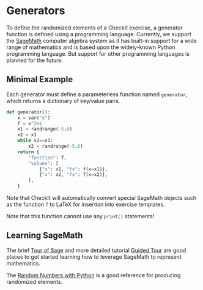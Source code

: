 # Generators

To define the randomized elements of a CheckIt exercise, a generator
function is defined using a programming language. Currently, we support
the [SageMath](https://www.sagemath.org/) computer algebra system
as it has built-in support for a wide range of mathematics and is
based upon the widely-known Python programming language. But support
for other programming languages is planned for the future.

## Minimal Example

Each generator must define a parameterless function named `generator`, which
returns a dictionary of key/value pairs.

```python
def generator():
    x = var("x")
    f = x^2+1
    x1 = randrange(-5,6)
    x2 = x1
    while x2==x1:
        x2 = randrange(-5,6)
    return {
        "function": f,
        "values": [
            {"x": x1, "fx": f(x=x1)},
            {"x": x2, "fx": f(x=x2)},
        ],
    }
```

Note that CheckIt will automatically convert special SageMath objects such as the
function `f` to LaTeX for insertion into exercise templates.

Note that this function cannot use any `print()` statements!

## Learning SageMath

The brief [Tour of Sage](https://doc.sagemath.org/html/en/a_tour_of_sage/index.html)
and more detailed tutorial [Guided Tour](https://doc.sagemath.org/html/en/tutorial/tour.html)
are good places to get started learning how to leverage SageMath to represent mathematics.

The [Random Numbers with Python](https://doc.sagemath.org/html/en/reference/misc/sage/misc/prandom.html)
is a good reference for producing randomized elements.
